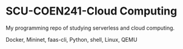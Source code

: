 # SCU-COEN241-Cloud Computing

My programming repo of studying serverless and cloud computing. 

Docker, Mininet, faas-cli, Python, shell, Linux, QEMU
